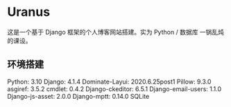 # Uranus
这是一个基于 Django 框架的个人博客网站搭建。实为 Python / 数据库 一锅乱炖的课设。
## 环境搭建
Python: 3.10
Django: 4.1.4
Dominate-Layui: 2020.6.25post1
Pillow: 9.3.0
asgiref: 3.5.2
cmdlet: 0.4.2
Django-ckeditor: 6.5.1
Django-email-users: 1.1.0
Django-js-asset: 2.0.0
Django-mptt: 0.14.0
SQLite

